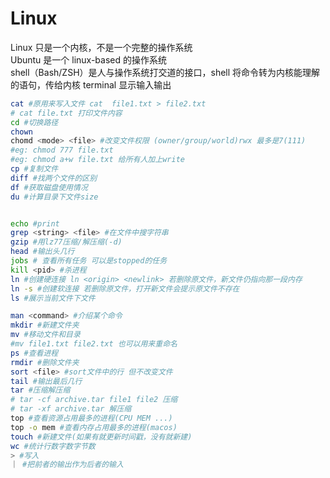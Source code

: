 # Linux

Linux 只是一个内核，不是一个完整的操作系统  
Ubuntu 是一个 linux-based 的操作系统  
shell（Bash/ZSH）是人与操作系统打交道的接口，shell 将命令转为内核能理解的语句，传给内核
terminal 显示输入输出

```bash
cat #原用来写入文件 cat  file1.txt > file2.txt
# cat file.txt 打印文件内容
cd #切换路径
chown
chomd <mode> <file> #改变文件权限 (owner/group/world)rwx 最多是7(111)
#eg: chmod 777 file.txt
#eg: chmod a+w file.txt 给所有人加上write
cp #复制文件
diff #找两个文件的区别
df #获取磁盘使用情况
du #计算目录下文件size


echo #print
grep <string> <file> #在文件中搜字符串
gzip #用lz77压缩/解压缩(-d)
head #输出头几行
jobs # 查看所有任务 可以是stopped的任务
kill <pid> #杀进程
ln #创建硬连接 ln <origin> <newlink> 若删除原文件，新文件仍指向那一段内存
ln -s #创建软连接 若删除原文件，打开新文件会提示原文件不存在
ls #展示当前文件下文件

man <command> #介绍某个命令
mkdir #新建文件夹
mv #移动文件和目录
#mv file1.txt file2.txt 也可以用来重命名
ps #查看进程
rmdir #删除文件夹
sort <file> #sort文件中的行 但不改变文件
tail #输出最后几行
tar #压缩解压缩
# tar -cf archive.tar file1 file2 压缩
# tar -xf archive.tar 解压缩
top #查看资源占用最多的进程(CPU MEM ...)
top -o mem #查看内存占用最多的进程(macos)
touch #新建文件(如果有就更新时间戳，没有就新建)
wc #统计行数字数字节数
> #写入
｜ #把前者的输出作为后者的输入


```
